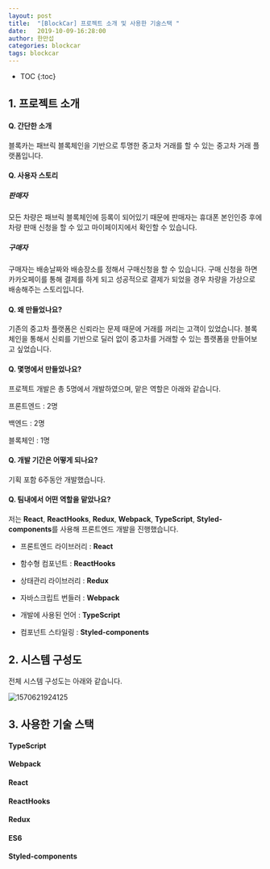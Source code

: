 ```yaml
---
layout: post
title:  "[BlockCar] 프로젝트 소개 및 사용한 기술스택 "
date:   2019-10-09-16:28:00
author: 한만섭
categories: blockcar
tags: blockcar 
---
```




* TOC
{:toc}


## 1. 프로젝트 소개



#### Q. 간단한 소개

블록카는 패브릭 블록체인을 기반으로 투명한 중고차 거래를 할 수 있는 중고차 거래 플랫폼입니다.        



#### Q. 사용자 스토리 



##### 판매자 

모든 차량은 패브릭 블록체인에 등록이 되어있기 때문에 판매자는 휴대폰 본인인증 후에 차량 판매 신청을 할 수 있고 마이페이지에서 확인할 수 있습니다.  



##### 구매자 

구매자는 배송날짜와 배송장소를 정해서 구매신청을 할 수 있습니다. 구매 신청을 하면 카카오페이를 통해 결제를 하게 되고 성공적으로 결제가 되었을 경우 차량을 가상으로 배송해주는 스토리입니다.  





#### Q. 왜 만들었나요?

기존의 중고차 플랫폼은 신뢰라는 문제 때문에 거래를 꺼리는 고객이 있었습니다. 블록체인을 통해서 신뢰를 기반으로 딜러 없이 중고차를 거래할 수 있는 플랫폼을 만들어보고 싶었습니다.  



#### Q. 몇명에서 만들었나요?

프로젝트 개발은 총 5명에서 개발하였으며, 맡은 역할은 아래와 같습니다.  

프론트엔드 :  2명

백엔드         : 2명

블록체인     : 1명



#### Q. 개발 기간은 어떻게 되나요?

기획 포함 6주동안 개발했습니다.  



#### Q. 팀내에서 어떤 역할을 맡았나요?

저는 **React**, **ReactHooks**, **Redux**, **Webpack**, **TypeScript**, **Styled-components**를 사용해 프론트엔드 개발을 진행했습니다.  

- 프론트엔드 라이브러리 : **React**

- 함수형 컴포넌트 : **ReactHooks**

- 상태관리 라이브러리 : **Redux**

- 자바스크립트 번들러 : **Webpack**

- 개발에 사용된 언어 : **TypeScript**

- 컴포넌트 스타일링 : **Styled-components**

  





## 2. 시스템 구성도



전체 시스템 구성도는 아래와 같습니다.  



![1570621924125](../../../../assets/image/1570621924125.png)





## 3. 사용한 기술 스택



#### TypeScript



#### Webpack



#### React



#### ReactHooks



#### Redux



#### ES6



#### Styled-components









